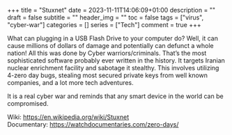 +++
title = "Stuxnet"
date = 2023-11-11T14:06:09+01:00
description = ""
draft = false
subtitle = ""
header_img = ""
toc = false
tags = ["virus", "cyber-war"]
categories = []
series = ["Tech"]
comment = true
+++

What can plugging in a USB Flash Drive to your computer do? Well, it can cause millions of dollars of damage and potentially can defunct a whole nation! 
All this was done by Cyber warriors/criminals. That’s the most sophisticated software probably ever written in the history. 
It targets Iranian nuclear enrichment facility and sabotage it stealthy. 
This involves utilizing 4-zero day bugs, stealing most secured private keys from well known companies, and a lot more tech adventures.

It is a real cyber war and reminds that any smart device in the world can be compromised.

Wiki: https://en.wikipedia.org/wiki/Stuxnet  
Documentary: https://watchdocumentaries.com/zero-days/   

